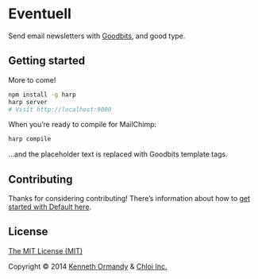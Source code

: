 <!--
[![A great header image you designed, or collaborated on with a designer you work with. It’ll look best when it’s 728px wide, @2x for hi-dpi devices.](preview.png)](https://github.com/kennethormandy/default)

***
-->

# Eventuell

Send email newsletters with <a href="http://goodbits.io">Goodbits</a>, and good type.

## Getting started

More to come!

```bash
npm install -g harp
harp server
# Visit http://localhost:9000
```

When you’re ready to compile for MailChimp:

```bash
harp compile
```

…and the placeholder text is replaced with Goodbits template tags.

## Contributing

Thanks for considering contributing! There’s information about how to [get started with Default here](CONTRIBUTING.md).

## License

[The MIT License (MIT)](LICENSE.md)

Copyright © 2014 [Kenneth Ormandy](http://kennethormandy.com) & [Chloi Inc.](http://chloi.io)

